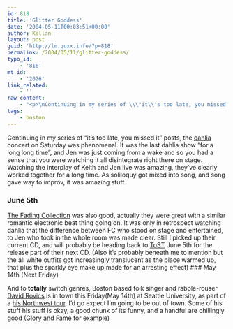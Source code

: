 ```yaml
---
id: 818
title: 'Glitter Goddess'
date: '2004-05-11T00:03:51+00:00'
author: Kellan
layout: post
guid: 'http://lm.quxx.info/?p=818'
permalink: /2004/05/11/glitter-goddess/
typo_id:
    - '816'
mt_id:
    - '2026'
link_related:
    - ''
raw_content:
    - "<p>\nContinuing in my series of \\\"it\\'s too late, you missed it\\\" posts, the <a href=\\\"http://www.dahliamusic.com/\\\">dahlia</a> concert on Saturday was phenomenal.  It was the last dahlia show \\\"for a long long time\\\", and Jen was just coming from a wake and so you had a sense that you were watching it all disintegrate right there on stage.  Watching the interplay of Keith and Jen live was amazing, they\\'ve clearly worked together for a long time.  As soliloquy got mixed into song, and song gave way to improv, it was amazing stuff.\n</p>\n<p>\n<h3>June 5th</h3>\n<a href=\\\"http://www.thefadingcollection.com/\\\">The Fading Collection</a> was also good, actually they were great with a similar romantic electronic beat thing going on.  It was only in retrospect watching dahlia that the difference between FC who stood on stage and entertained, to Jen who took in the whole room was made clear.  Still I picked up their current CD, and will probably be heading back to <a href=\\\"http://www.tostlounge.com/\\\">ToST</a> June 5th for the release part of their next CD.  (Also it\\'s probably beneath me to mention but the all white outfits got increasingly translucent as the place warmed up, that plus the sparkly eye make up made for an arresting effect)\n</p>\n<p>\n<h3>May 14th (Next Friday)</h3>\nAnd to <b>totally</b> switch genres, Boston based folk singer and rabble-rouser <a href=\\\"www.davidrovics.com/\\\">David Rovics</a> is in town this Friday(May 14th) at Seattle University, as part of a <a href=\\\"http://members.aol.com/drovics/gigs.htm\\\">his Northwest tour</a>.  I\\'d go expect I\\'m going to be out of town.  Some of his stuff his stuff is okay, a good chunk of its funny, and a handful are chillingly good (<a href=\\\"http://members.aol.com/drovics/gloryl.htm\\\">Glory and Fame</a> for example)\n</p>"
tags:
    - boston
---
```


Continuing in my series of “it’s too late, you missed it” posts, the [dahlia](http://www.dahliamusic.com/) concert on Saturday was phenomenal. It was the last dahlia show “for a long long time”, and Jen was just coming from a wake and so you had a sense that you were watching it all disintegrate right there on stage. Watching the interplay of Keith and Jen live was amazing, they’ve clearly worked together for a long time. As soliloquy got mixed into song, and song gave way to improv, it was amazing stuff.

### June 5th

[The Fading Collection](http://www.thefadingcollection.com/) was also good, actually they were great with a similar romantic electronic beat thing going on. It was only in retrospect watching dahlia that the difference between FC who stood on stage and entertained, to Jen who took in the whole room was made clear. Still I picked up their current CD, and will probably be heading back to [ToST](http://www.tostlounge.com/) June 5th for the release part of their next CD. (Also it’s probably beneath me to mention but the all white outfits got increasingly translucent as the place warmed up, that plus the sparkly eye make up made for an arresting effect) ### May 14th (Next Friday)

And to **totally** switch genres, Boston based folk singer and rabble-rouser [David Rovics](www.davidrovics.com/) is in town this Friday(May 14th) at Seattle University, as part of a [his Northwest tour](http://members.aol.com/drovics/gigs.htm). I’d go expect I’m going to be out of town. Some of his stuff his stuff is okay, a good chunk of its funny, and a handful are chillingly good ([Glory and Fame](http://members.aol.com/drovics/gloryl.htm) for example) 
